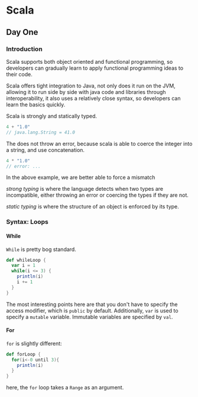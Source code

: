 # Scala
## Day One 
### Introduction
Scala supports both object oriented and functional programming, so developers can gradually learn to apply functional 
programming ideas to their code. 

Scala offers tight integration to Java, not only does it run on the JVM, allowing it to run side by side with java code
and libraries through interoperability, it also uses a relatively close syntax, so developers can learn the basics quickly.

Scala is strongly and statically typed.

```Scala
4 + "1.0"
// java.lang.String = 41.0
```
The does not throw an error, because scala is able to coerce the integer into a string, and use concatenation.

```Scala
4 * "1.0"
// error: ...
```
In the above example, we are better able to force a mismatch

*strong typing* is where the language detects when two types are incompatible, either throwing an error or coercing the types
if they are not.
 
*static typing* is where the structure of an object is enforced by its type.

### Syntax: Loops
#### While
`While` is pretty bog standard. 
```Scala
def whileLoop {
  var i = 1
  while(i <= 3) {
    println(i)
    i += 1
  }
}
```
The most interesting points here are that you don't have to specify the access modifier, which is `public` by default.
Additionally, `var` is used to specify a `mutable` variable. Immutable variables are specified by `val`.

#### For
`for` is slightly different:
```Scala
def forLoop { 
  for(i<-0 until 3){
    println(i)
  }
}
```
here, the `for` loop takes a `Range` as an argument.
